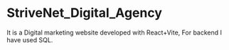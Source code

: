 # StriveNet_Digital_Agency
It is a Digital marketing website developed with React+Vite,
For backend I have used SQL. 
